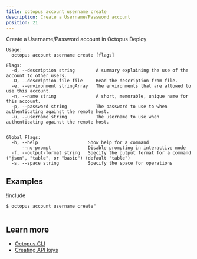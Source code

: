 ```yaml
---
title: octopus account username create
description: Create a Username/Password account
position: 21
---
```


Create a Username/Password account in Octopus Deploy


```text
Usage:
  octopus account username create [flags]

Flags:
  -d, --description string        A summary explaining the use of the account to other users.
  -D, --description-file file     Read the description from file.
  -e, --environment stringArray   The environments that are allowed to use this account.
  -n, --name string               A short, memorable, unique name for this account.
  -p, --password string           The password to use to when authenticating against the remote host.
  -u, --username string           The username to use when authenticating against the remote host.


Global Flags:
  -h, --help                   Show help for a command
      --no-prompt              Disable prompting in interactive mode
  -f, --output-format string   Specify the output format for a command ("json", "table", or "basic") (default "table")
  -s, --space string           Specify the space for operations

```

## Examples

!include <samples-instance>


```text
$ octopus account username create"


```

## Learn more

- [Octopus CLI](/docs/octopus-rest-api/cli/index.md)
- [Creating API keys](/docs/octopus-rest-api/how-to-create-an-api-key.md)
